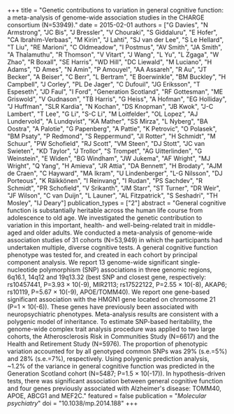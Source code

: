 +++
title = "Genetic contributions to variation in general cognitive function: a meta-analysis of genome-wide association studies in the CHARGE consortium (N=53949)."
date = 2015-02-01
authors = ["G Davies", "N Armstrong", "JC Bis", "J Bressler", "V Chouraki", "S Giddaluru", "E Hofer", "CA Ibrahim-Verbaas", "M Kirin", "J Lahti", "SJ van der Lee", "S Le Hellard", "T Liu", "RE Marioni", "C Oldmeadow", "I Postmus", "AV Smith", "JA Smith", "A Thalamuthu", "R Thomson", "V Vitart", "J Wang", "L Yu", "L Zgaga", "W Zhao", "R Boxall", "SE Harris", "WD Hill", "DC Liewald", "M Luciano", "H Adams", "D Ames", "N Amin", "P Amouyel", "AA Assareh", "R Au", "JT Becker", "A Beiser", "C Berr", "L Bertram", "E Boerwinkle", "BM Buckley", "H Campbell", "J Corley", "PL De Jager", "C Dufouil", "JG Eriksson", "T Espeseth", "JD Faul", "I Ford", "Generation Scotland", "RF Gottesman", "ME Griswold", "V Gudnason", "TB Harris", "G Heiss", "A Hofman", "EG Holliday", "J Huffman", "SLR Kardia", "N Kochan", "DS Knopman", "JB Kwok", "J-C Lambert", "T Lee", "G Li", "S-C Li", "M Loitfelder", "OL Lopez", "AJ Lundervold", "A Lundqvist", "KA Mather", "SS Mirza", "L Nyberg", "BA Oostra", "A Palotie", "G Papenberg", "A Pattie", "K Petrovic", "O Polasek", "BM Psaty", "P Redmond", "S Reppermund", "JI Rotter", "H Schmidt", "M Schuur", "PW Schofield", "RJ Scott", "VM Steen", "DJ Stott", "JC van Swieten", "KD Taylor", "J Trollor", "S Trompet", "AG Uitterlinden", "G Weinstein", "E Widen", "BG Windham", "JW Jukema", "AF Wright", "MJ Wright", "Q Yang", "H Amieva", "JR Attia", "DA Bennett", "H Brodaty", "AJM de Craen", "C Hayward", "MA Ikram", "U Lindenberger", "L-G Nilsson", "DJ Porteous", "K Räikkönen", "I Reinvang", "I Rudan", "PS Sachdev", "R Schmidt", "PR Schofield", "V Srikanth", "JM Starr", "ST Turner", "DR Weir", "JF Wilson", "C van Duijn", "L Launer", "AL Fitzpatrick", "S Seshadri", "TH Mosley", "IJ Deary"]
publication_types = ["2"]
abstract = "General cognitive function is substantially heritable across the human life course from adolescence to old age. We investigated the genetic contribution to variation in this important, health- and well-being-related trait in middle-aged and older adults. We conducted a meta-analysis of genome-wide association studies of 31 cohorts (N=53,949) in which the participants had undertaken multiple, diverse cognitive tests. A general cognitive function phenotype was tested for, and created in each cohort by principal component analysis. We report 13 genome-wide significant single-nucleotide polymorphism (SNP) associations in three genomic regions, 6q16.1, 14q12 and 19q13.32 (best SNP and closest gene, respectively: rs10457441, P=3.93 × 10(-9), MIR2113; rs17522122, P=2.55 × 10(-8), AKAP6; rs10119, P=5.67 × 10(-9), APOE/TOMM40). We report one gene-based significant association with the HMGN1 gene located on chromosome 21 (P=1 × 10(-6)). These genes have previously been associated with neuropsychiatric phenotypes. Meta-analysis results are consistent with a polygenic model of inheritance. To estimate SNP-based heritability, the genome-wide complex trait analysis procedure was applied to two large cohorts, the Atherosclerosis Risk in Communities Study (N=6617) and the Health and Retirement Study (N=5976). The proportion of phenotypic variation accounted for by all genotyped common SNPs was 29% (s.e.=5%) and 28% (s.e.=7%), respectively. Using polygenic prediction analysis, ~1.2% of the variance in general cognitive function was predicted in the Generation Scotland cohort (N=5487; P=1.5 × 10(-17)). In hypothesis-driven tests, there was significant association between general cognitive function and four genes previously associated with Alzheimer's disease: TOMM40, APOE, ABCG1 and MEF2C."
featured = false
publication = "*Molecular psychiatry*"
doi = "10.1038/mp.2014.188"
+++

